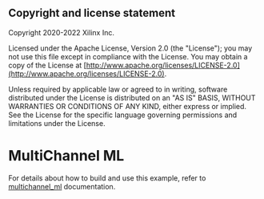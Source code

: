 ## Copyright and license statement
Copyright 2020-2022 Xilinx Inc.

Licensed under the Apache License, Version 2.0 (the "License"); you may not use this file except in compliance with the License. You may obtain a copy of the License at
[http://www.apache.org/licenses/LICENSE-2.0](http://www.apache.org/licenses/LICENSE-2.0).

Unless required by applicable law or agreed to in writing, software distributed under the License is distributed on an "AS IS" BASIS, WITHOUT WARRANTIES OR CONDITIONS OF ANY KIND, either express or implied. See the License for the specific language governing permissions and limitations under the License.

# MultiChannel ML

For details about how to build and use this example, refer to [multichannel_ml](https://xilinx.github.io/VVAS/main/build/html/docs/Embedded/Tutorials/MultiChannelML.html) documentation.
